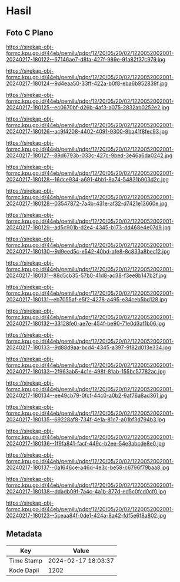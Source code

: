# Hasil

## Foto C Plano

https://sirekap-obj-formc.kpu.go.id/44eb/pemilu/pdpr/12/20/05/20/02/1220052002001-20240217-180122--67146ae7-d8fa-427f-989e-91a82f37c979.jpg

https://sirekap-obj-formc.kpu.go.id/44eb/pemilu/pdpr/12/20/05/20/02/1220052002001-20240217-180124--9d4eaa50-33ff-422a-b0f8-eba6b952839f.jpg

https://sirekap-obj-formc.kpu.go.id/44eb/pemilu/pdpr/12/20/05/20/02/1220052002001-20240217-180125--ec0670bf-d26b-4af3-a075-2832ab0252e2.jpg

https://sirekap-obj-formc.kpu.go.id/44eb/pemilu/pdpr/12/20/05/20/02/1220052002001-20240217-180126--ac9f4208-4402-4091-9300-8ba41f8fec93.jpg

https://sirekap-obj-formc.kpu.go.id/44eb/pemilu/pdpr/12/20/05/20/02/1220052002001-20240217-180127--89d6793b-033c-427c-9bed-3e46a6da0242.jpg

https://sirekap-obj-formc.kpu.go.id/44eb/pemilu/pdpr/12/20/05/20/02/1220052002001-20240217-180128--16dce934-a691-4bb1-8a74-54831b903d2c.jpg

https://sirekap-obj-formc.kpu.go.id/44eb/pemilu/pdpr/12/20/05/20/02/1220052002001-20240217-180128--03547872-7a4b-431e-af32-d7421e13660e.jpg

https://sirekap-obj-formc.kpu.go.id/44eb/pemilu/pdpr/12/20/05/20/02/1220052002001-20240217-180129--ad5c901b-d2e4-4345-b173-dd468e4e07d9.jpg

https://sirekap-obj-formc.kpu.go.id/44eb/pemilu/pdpr/12/20/05/20/02/1220052002001-20240217-180130--9d9eed5c-e542-40bd-afe8-8c833a8bec12.jpg

https://sirekap-obj-formc.kpu.go.id/44eb/pemilu/pdpr/12/20/05/20/02/1220052002001-20240217-180131--88d5cb35-57b0-41d8-ac38-f3ee8b147b2f.jpg

https://sirekap-obj-formc.kpu.go.id/44eb/pemilu/pdpr/12/20/05/20/02/1220052002001-20240217-180131--eb7055af-e5f2-4278-a495-e34ceb5bd128.jpg

https://sirekap-obj-formc.kpu.go.id/44eb/pemilu/pdpr/12/20/05/20/02/1220052002001-20240217-180132--33128fe0-ae7e-454f-be90-71e0d3af1b06.jpg

https://sirekap-obj-formc.kpu.go.id/44eb/pemilu/pdpr/12/20/05/20/02/1220052002001-20240217-180133--9d88d9aa-bcd4-4345-a397-9f82d013e334.jpg

https://sirekap-obj-formc.kpu.go.id/44eb/pemilu/pdpr/12/20/05/20/02/1220052002001-20240217-180133--2f963ab5-4c1e-498f-81ab-155bc57782ac.jpg

https://sirekap-obj-formc.kpu.go.id/44eb/pemilu/pdpr/12/20/05/20/02/1220052002001-20240217-180134--ee49cb79-0fcf-44c0-a0b2-9af76a8ad361.jpg

https://sirekap-obj-formc.kpu.go.id/44eb/pemilu/pdpr/12/20/05/20/02/1220052002001-20240217-180135--69228af8-734f-4e1a-81c7-a01bf3d794b3.jpg

https://sirekap-obj-formc.kpu.go.id/44eb/pemilu/pdpr/12/20/05/20/02/1220052002001-20240217-180136--1f9fa841-facf-449c-b2ee-54e3abcde8e0.jpg

https://sirekap-obj-formc.kpu.go.id/44eb/pemilu/pdpr/12/20/05/20/02/1220052002001-20240217-180137--0a1646ce-a46d-4e3c-be58-c6796f79baa8.jpg

https://sirekap-obj-formc.kpu.go.id/44eb/pemilu/pdpr/12/20/05/20/02/1220052002001-20240217-180138--ddadb09f-7a4c-4a1b-877d-ed5c0fcd0cf0.jpg

https://sirekap-obj-formc.kpu.go.id/44eb/pemilu/pdpr/12/20/05/20/02/1220052002001-20240217-180123--5ceaa84f-0de1-424a-8a42-fdf5e6f8a802.jpg


## Metadata

| Key        | Value               |
| ---------- | ------------------- |
| Time Stamp | 2024-02-17 18:03:37 |
| Kode Dapil | 1202                |



